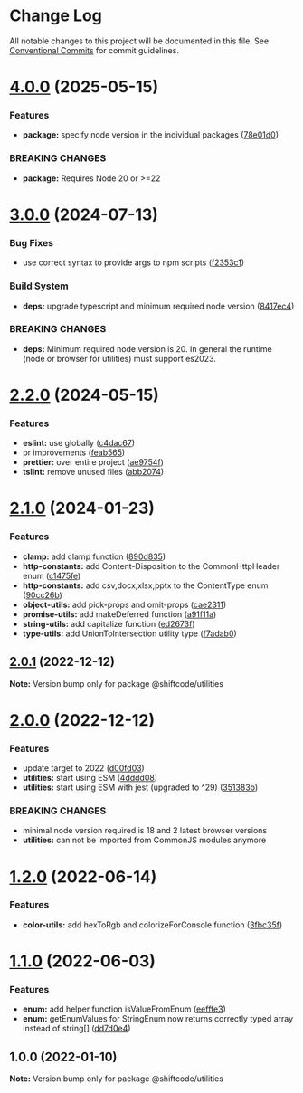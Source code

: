 # Change Log

All notable changes to this project will be documented in this file.
See [Conventional Commits](https://conventionalcommits.org) for commit guidelines.

# [4.0.0](https://github.com/shiftcode/sc-commons-public/compare/@shiftcode/utilities@3.0.0...@shiftcode/utilities@4.0.0) (2025-05-15)

### Features

- **package:** specify node version in the individual packages ([78e01d0](https://github.com/shiftcode/sc-commons-public/commit/78e01d0be016e22584a17e7c021cc1b4408c4d1f))

### BREAKING CHANGES

- **package:** Requires Node 20 or >=22

# [3.0.0](https://github.com/shiftcode/sc-commons-public/compare/@shiftcode/utilities@2.2.0...@shiftcode/utilities@3.0.0) (2024-07-13)

### Bug Fixes

- use correct syntax to provide args to npm scripts ([f2353c1](https://github.com/shiftcode/sc-commons-public/commit/f2353c18daeecc44bcbf7c31c29730a06bddc8be))

### Build System

- **deps:** upgrade typescript and minimum required node version ([8417ec4](https://github.com/shiftcode/sc-commons-public/commit/8417ec403de6f33fa50caa96692a29c32c186b0e))

### BREAKING CHANGES

- **deps:** Minimum required node version is 20. In general the runtime (node or browser for utilities) must support es2023.

# [2.2.0](https://github.com/shiftcode/sc-commons-public/compare/@shiftcode/utilities@2.1.0...@shiftcode/utilities@2.2.0) (2024-05-15)

### Features

- **eslint:** use globally ([c4dac67](https://github.com/shiftcode/sc-commons-public/commit/c4dac67b437955c0fb67bc69e1cfa8c337092b44))
- pr improvements ([feab565](https://github.com/shiftcode/sc-commons-public/commit/feab5657bb50fb8a60036b512746e14c51c6aa6a))
- **prettier:** over entire project ([ae9754f](https://github.com/shiftcode/sc-commons-public/commit/ae9754fa1267c6f481ef727ba2a8d7dcc0d98f1e))
- **tslint:** remove unused files ([abb2074](https://github.com/shiftcode/sc-commons-public/commit/abb2074c05b363ecff51473eff1a9feacfb534cc))

# [2.1.0](https://github.com/shiftcode/sc-commons-public/compare/@shiftcode/utilities@2.0.1...@shiftcode/utilities@2.1.0) (2024-01-23)

### Features

- **clamp:** add clamp function ([890d835](https://github.com/shiftcode/sc-commons-public/commit/890d835c2a631109b96d83a881610c025a6035aa))
- **http-constants:** add Content-Disposition to the CommonHttpHeader enum ([c1475fe](https://github.com/shiftcode/sc-commons-public/commit/c1475fed7fe3b00ea9ada11bf0307e41736d7923))
- **http-constants:** add csv,docx,xlsx,pptx to the ContentType enum ([90cc26b](https://github.com/shiftcode/sc-commons-public/commit/90cc26bc038c7c0ff352ed51fb9609af0aa43a0c))
- **object-utils:** add pick-props and omit-props ([cae2311](https://github.com/shiftcode/sc-commons-public/commit/cae2311ca2d427214039d77280e109d215484789))
- **promise-utils:** add makeDeferred function ([a91f11a](https://github.com/shiftcode/sc-commons-public/commit/a91f11aa6ebc5ea9ff58dd1e98203e39f9127180))
- **string-utils:** add capitalize function ([ed2673f](https://github.com/shiftcode/sc-commons-public/commit/ed2673fb26e9609a10011532b907f5e55b18f3e1))
- **type-utils:** add UnionToIntersection utility type ([f7adab0](https://github.com/shiftcode/sc-commons-public/commit/f7adab04533fa2546e09a792d3ee63f6968c1d6c))

## [2.0.1](https://github.com/shiftcode/sc-commons-public/compare/@shiftcode/utilities@2.0.0...@shiftcode/utilities@2.0.1) (2022-12-12)

**Note:** Version bump only for package @shiftcode/utilities

# [2.0.0](https://github.com/shiftcode/sc-commons-public/compare/@shiftcode/utilities@1.2.0...@shiftcode/utilities@2.0.0) (2022-12-12)

### Features

- update target to 2022 ([d00fd03](https://github.com/shiftcode/sc-commons-public/commit/d00fd03c2e09d620731bf7abca60bf8eeb456e3f))
- **utilities:** start using ESM ([4dddd08](https://github.com/shiftcode/sc-commons-public/commit/4dddd08582b98837fe1dafc5612fe4e137c689d7))
- **utilities:** start using ESM with jest (upgraded to ^29) ([351383b](https://github.com/shiftcode/sc-commons-public/commit/351383b735ab745b68584cc8144170de475ca304))

### BREAKING CHANGES

- minimal node version required is 18 and 2 latest browser versions
- **utilities:** can not be imported from CommonJS modules anymore

# [1.2.0](https://github.com/shiftcode/sc-commons-public/compare/@shiftcode/utilities@1.1.0...@shiftcode/utilities@1.2.0) (2022-06-14)

### Features

- **color-utils:** add hexToRgb and colorizeForConsole function ([3fbc35f](https://github.com/shiftcode/sc-commons-public/commit/3fbc35fb22403900f7cb38a395a4e733860aaef1))

# [1.1.0](https://github.com/shiftcode/sc-commons-public/compare/@shiftcode/utilities@1.0.0...@shiftcode/utilities@1.1.0) (2022-06-03)

### Features

- **enum:** add helper function isValueFromEnum ([eefffe3](https://github.com/shiftcode/sc-commons-public/commit/eefffe3c153958c204742311251778b10999dd6c))
- **enum:** getEnumValues for StringEnum now returns correctly typed array instead of string[] ([dd7d0e4](https://github.com/shiftcode/sc-commons-public/commit/dd7d0e4f2396c42a1748075f576cfb633b310a98))

## 1.0.0 (2022-01-10)

**Note:** Version bump only for package @shiftcode/utilities
